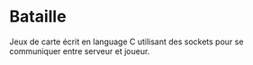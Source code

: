 # Bataille

Jeux de carte écrit en language C utilisant des sockets pour se communiquer entre serveur et joueur.
